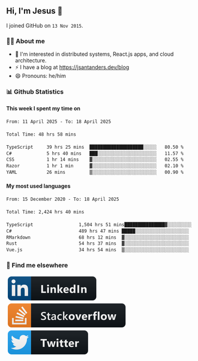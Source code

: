 ## Hi, I'm Jesus 👋

I joined GitHub on `13 Nov 2015`.

<!-- Talking about you -->

### 👨‍💻 About me

- 👦 I'm interested in distributed systems, React.js apps, and cloud architecture.
- ⚡️ I have a blog at <https://jsantanders.dev/blog>
- 😄 Pronouns: he/him

### 📊 Github Statistics

#### This week I spent my time on

<!--START_SECTION:weekly-->

```txt
From: 11 April 2025 - To: 18 April 2025

Total Time: 48 hrs 58 mins

TypeScript     39 hrs 25 mins  ████████████████████░░░░░   80.50 %
C#             5 hrs 40 mins   ███░░░░░░░░░░░░░░░░░░░░░░   11.57 %
CSS            1 hr 14 mins    ▓░░░░░░░░░░░░░░░░░░░░░░░░   02.55 %
Razor          1 hr 1 min      ▓░░░░░░░░░░░░░░░░░░░░░░░░   02.10 %
YAML           26 mins         ▒░░░░░░░░░░░░░░░░░░░░░░░░   00.90 %
```

<!--END_SECTION:weekly-->

#### My most used languages

<!--START_SECTION:alltime-->

```txt
From: 15 December 2020 - To: 18 April 2025

Total Time: 2,424 hrs 40 mins

TypeScript                 1,504 hrs 51 mins███████████████▓░░░░░░░░░   62.06 %
C#                         489 hrs 47 mins █████░░░░░░░░░░░░░░░░░░░░   20.20 %
RMarkdown                  68 hrs 12 mins  ▓░░░░░░░░░░░░░░░░░░░░░░░░   02.81 %
Rust                       54 hrs 37 mins  ▓░░░░░░░░░░░░░░░░░░░░░░░░   02.25 %
Vue.js                     34 hrs 54 mins  ▒░░░░░░░░░░░░░░░░░░░░░░░░   01.44 %
```

<!--END_SECTION:alltime-->

### 📢 Find me elsewhere

<p>
  <a target="_blank" href="https://linkedin.com/in/jsantanders">
    <img src="https://github.com/jsantanders/jsantanders/blob/master/img/linkedin.svg" alt="LinkedIn" style="vertical-align:top; margin:4px">
  </a>
  
  <a target="_blank" href="https://stackoverflow.com/users/7318331/jesus-santander">
    <img src="https://github.com/jsantanders/jsantanders/blob/master/img/stackoverflow.svg" alt="StackOverflow" style="vertical-align:top; margin:4px">
  </a>
  
  <a target="_blank" href="http://twitter.com/jsantanders">
    <img src="https://github.com/jsantanders/jsantanders/blob/master/img/twitter.svg" alt="Twitter" style="vertical-align:top; margin:4px">
  </a>
</p>
